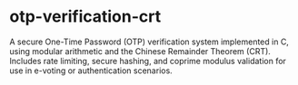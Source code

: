 # otp-verification-crt
A secure One-Time Password (OTP) verification system implemented in C, using modular arithmetic and the Chinese Remainder Theorem (CRT). Includes rate limiting, secure hashing, and coprime modulus validation for use in e-voting or authentication scenarios.
